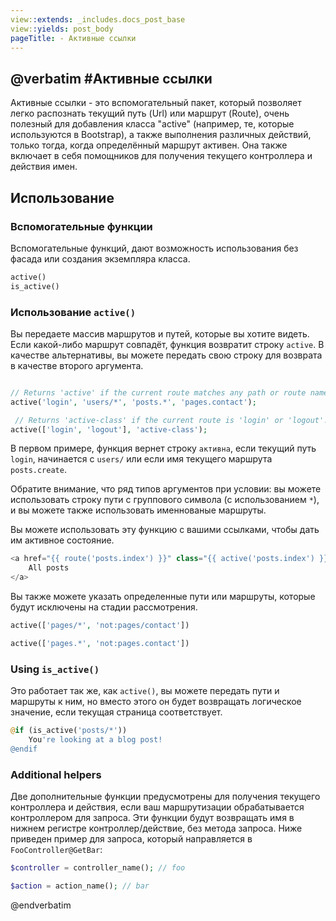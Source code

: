 ```yaml
---
view::extends: _includes.docs_post_base
view::yields: post_body
pageTitle: - Активные ссылки
---
```

@verbatim
#Активные ссылки
----------



Активные ссылки - это вспомогательный пакет, который позволяет легко распознать
 текущий путь (Url) или маршрут (Route), очень полезный для добавления класса
 "active" (например, те, которые используются в Bootstrap), а также выполнения
 различных действий, только тогда, когда определённый маршрут активен.
Она также включает в себя помощников для получения текущего контроллера и действия имен.



## Использование

### Вспомогательные функции


Вспомогательные функций, дают возможность использования без фасада или создания экземпляра класса.

```php
active()
is_active()
```

### Использование `active()`


Вы передаете массив маршрутов и путей, которые вы хотите видеть.
Если какой-либо маршрут совпадёт, функция возвратит строку `active`. 
В качестве альтернативы, вы можете передать свою строку для возврата в качестве второго аргумента.


```php

// Returns 'active' if the current route matches any path or route name.
active('login', 'users/*', 'posts.*', 'pages.contact'); 

 // Returns 'active-class' if the current route is 'login' or 'logout'.
active(['login', 'logout'], 'active-class');
```

В первом примере, функция вернет строку `активна`, если текущий путь `login`, начинается с `users/`  или если имя текущего маршрута `posts.create`.

Обратите внимание, что ряд типов аргументов при условии: вы можете использовать строку пути с группового символа (с использованием `*`), и вы можете также использовать именнованые маршруты.

Вы можете использовать эту функцию с вашими ссылками, чтобы дать им активное состояние.



```php
<a href="{{ route('posts.index') }}" class="{{ active('posts.index') }}">
    All posts
</a>
```


Вы также можете указать определенные пути или маршруты, которые будут исключены на стадии рассмотрения.


```php
active(['pages/*', 'not:pages/contact'])

active(['pages.*', 'not:pages.contact'])
```


### Using `is_active()`

Это работает так же, как `active()`, вы можете передать пути и маршруты к ним, но вместо этого он будет возвращать логическое значение, если текущая страница соответствует.


```php
@if (is_active('posts/*'))
    You're looking at a blog post!
@endif
```


### Additional helpers

Две дополнительные функции предусмотрены для получения текущего контроллера и действия, если ваш маршрутизации обрабатывается контроллером для запроса. Эти функции будут возвращать имя в нижнем регистре контроллер/действие, без метода запроса. Ниже приведен пример для запроса, который направляется в `FooController@GetBar`:


```php
$controller = controller_name(); // foo

$action = action_name(); // bar
```
@endverbatim
